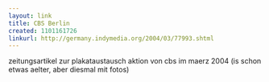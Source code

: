```yaml
---
layout: link
title: CBS Berlin
created: 1101161726
linkurl: http://germany.indymedia.org/2004/03/77993.shtml
---
```

zeitungsartikel zur plakataustausch aktion von cbs im maerz 2004 (is
schon etwas aelter, aber diesmal mit fotos)

